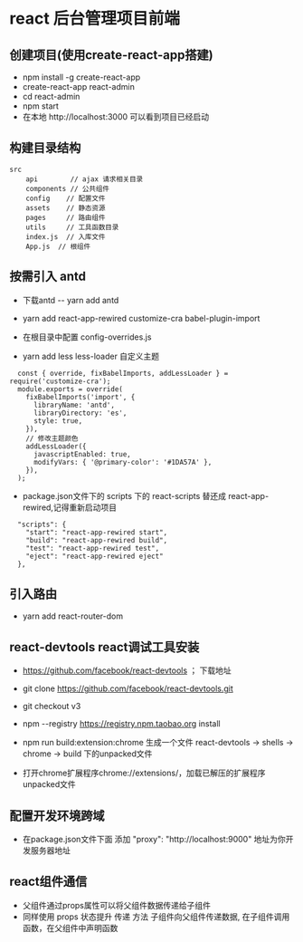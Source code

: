 # react 后台管理项目前端
## 创建项目(使用create-react-app搭建)
- npm install -g create-react-app
- create-react-app react-admin
- cd react-admin
- npm start
- 在本地 http://localhost:3000 可以看到项目已经启动
## 构建目录结构
    src
        api        // ajax 请求相关目录
        components // 公共组件
        config    // 配置文件
        assets    // 静态资源
        pages     // 路由组件
        utils     // 工具函数目录
        index.js  // 入库文件
        App.js  // 根组件

## 按需引入 antd

- 下载antd
    -- yarn add antd

- yarn add react-app-rewired customize-cra babel-plugin-import

- 在根目录中配置 config-overrides.js

- yarn add less less-loader 自定义主题

```
  const { override, fixBabelImports, addLessLoader } = require('customize-cra');
  module.exports = override(
    fixBabelImports('import', {
      libraryName: 'antd',
      libraryDirectory: 'es',
      style: true,
    }),
    // 修改主题颜色
    addLessLoader({
      javascriptEnabled: true,
      modifyVars: { '@primary-color': '#1DA57A' },
    }),
  );
```

- package.json文件下的 scripts 下的 react-scripts 替还成 react-app-rewired,记得重新启动项目

```
  "scripts": {
    "start": "react-app-rewired start",
    "build": "react-app-rewired build",
    "test": "react-app-rewired test",
    "eject": "react-app-rewired eject"
  },
```

## 引入路由

- yarn add react-router-dom

## react-devtools react调试工具安装

-  https://github.com/facebook/react-devtools ； 下载地址

- git clone https://github.com/facebook/react-devtools.git

- git checkout v3

- npm --registry https://registry.npm.taobao.org install

- npm run build:extension:chrome 生成一个文件 react-devtools -> shells -> chrome -> build 下的unpacked文件

- 打开chrome扩展程序chrome://extensions/，加载已解压的扩展程序 unpacked文件

## 配置开发环境跨域

- 在package.json文件下面 添加 "proxy": "http://localhost:9000" 地址为你开发服务器地址

## react组件通信

- 父组件通过props属性可以将父组件数据传递给子组件
- 同样使用 props 状态提升 传递 方法 子组件向父组件传递数据, 在子组件调用函数，在父组件中声明函数
